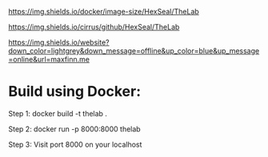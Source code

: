 https://img.shields.io/docker/image-size/HexSeal/TheLab

https://img.shields.io/cirrus/github/HexSeal/TheLab

https://img.shields.io/website?down_color=lightgrey&down_message=offline&up_color=blue&up_message=online&url=maxfinn.me

<h1> Build using Docker:</h1>
<p>Step 1: docker build -t thelab .</p>
<p>Step 2: docker run -p 8000:8000 thelab</p>
<p>Step 3: Visit port 8000 on your localhost</p>